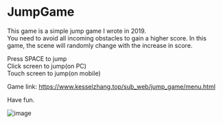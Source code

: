 # JumpGame
This game is a simple jump game I wrote in 2019.  
You need to avoid all incoming obstacles to gain a higher score. In this game, the scene will randomly change with the increase in score.


Press SPACE to jump  
Click screen to jump(on PC)  
Touch screen to jump(on mobile)   

Game link: https://www.kesselzhang.top/sub_web/jump_game/menu.html

Have fun.

![image](https://user-images.githubusercontent.com/38292651/213801201-d6875ce1-4ce8-4691-a051-e2b4d2085154.png)
